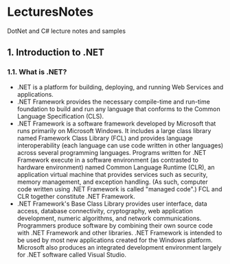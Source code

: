# LecturesNotes
DotNet and C# lecture notes and samples 

## 1. Introduction to .NET
### 1.1. What is .NET?
- .NET is a platform for building, deploying, and running Web Services and applications.
- .NET Framework provides the necessary compile-time and run-time foundation to build and run any language that conforms to the Common Language Specification (CLS).
- .NET Framework is a software framework developed by Microsoft that runs primarily on Microsoft Windows. It includes a large class library named Framework Class Library (FCL) and provides language interoperability (each language can use code written in other languages) across several programming languages. Programs written for .NET Framework execute in a software environment (as contrasted to hardware environment) named Common Language Runtime (CLR), an application virtual machine that provides services such as security, memory management, and exception handling. (As such, computer code written using .NET Framework is called "managed code".) FCL and CLR together constitute .NET Framework.
- .NET Framework's Base Class Library provides user interface, data access, database connectivity, cryptography, web application development, numeric algorithms, and network communications. Programmers produce software by combining their own source code with .NET Framework and other libraries. .NET Framework is intended to be used by most new applications created for the Windows platform. Microsoft also produces an integrated development environment largely for .NET software called Visual Studio.
